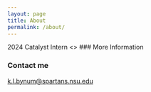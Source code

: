 ```yaml
---
layout: page
title: About
permalink: /about/
---
```


2024 Catalyst Intern
<> ### More Information


### Contact me

[k.l.bynum@spartans.nsu.edu](mailto:k.l.bynum@spartans.nsu.edu)
